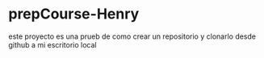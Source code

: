 # prepCourse-Henry
este proyecto es una prueb de como crear un repositorio y clonarlo desde github a mi escritorio local
